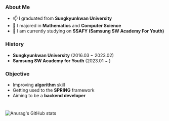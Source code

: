 ### About Me
- 📫 I graduated from <b>Sungkyunkwan University</b>
- 🔭 I majored in <b>Mathematics</b> and <b>Computer Science</b>
- 🌱 I am currently studying on <b>SSAFY (Samsung SW Academy For Youth)</b>

### History
- <b>Sungkyunkwan University</b> (2016.03 ~ 2023.02)
- <b>Samsung SW Academy for Youth</b> (2023.01 ~ )

### Objective
- Improving <b>algorithm</b> skill
- Getting used to the <b>SPRING</b> framework
- Aiming to be a <b>backend developer</b>

#
![Anurag's GitHub stats](https://github-readme-stats.vercel.app/api?username=borussen&show_icons=true&theme=tokyonight)

<!--![Top Langs](https://github-readme-stats.vercel.app/api/top-langs/?username=borussen&layout=compact&theme=tokyonight)-->
